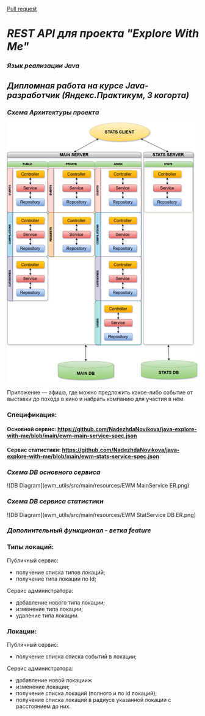 [Pull request](https://github.com/NadezhdaNovikova/java-explore-with-me/pull/1)

# _REST API для проекта "Explore With Me"_

### _Язык реализации Java_

## _Дипломная работа на курсе Java-разработчик (Яндекс.Практикум, 3 когорта)_

### _Схема Архитектуры проекта_
![Class Diagram](ewm_utils/src/main/resources/Arch_diagram.png)

Приложение — афиша, где можно предложить какое-либо событие от выставки до похода в кино и набрать компанию для участия в нём.

### Спецификация:
#### Основной сервис: https://github.com/NadezhdaNovikova/java-explore-with-me/blob/main/ewm-main-service-spec.json
#### Сервис статистики: https://github.com/NadezhdaNovikova/java-explore-with-me/blob/main/ewm-stats-service-spec.json

### _Схема DB основного сервиса_
![DB Diagram](ewm_utils/src/main/resources/EWM MainService ER.png)

### _Схема DB сервиса статистики_
![DB Diagram](ewm_utils/src/main/resources/EWM StatService DB ER.png)

### _Дополнительный функционал - ветка feature_

### Типы локаций:

Публичный сервис:
- получение списка типов локаций;
- получение типа локации по Id;


Сервис администратора:

- добавление нового типа локации;
- изменение типа локации;
- удаление типа локации.

### Локации:

Публичный сервис:
- получение списка списка событий в локации;


Сервис администратора:

- добавление новой локацииж
- изменение локации;
- получение списка локаций (полного и по id локаций);
- получение списка локаций в радиусе указанной локации с расстоянием до них.